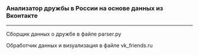 ### Анализатор дружбы в России на основе данных из Вконтакте
---
Сборщик данных о дружбе в файле parser.py

Обработчик данных и визуализация в файле vk_friends.ru

